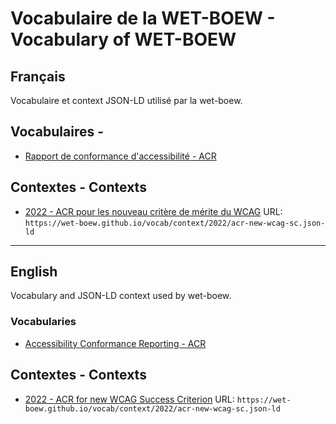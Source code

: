 # Vocabulaire de la WET-BOEW - Vocabulary of WET-BOEW

## Français
Vocabulaire et context JSON-LD utilisé par la wet-boew.

## Vocabulaires - 

* [Rapport de conformance d'accessibilité - ACR](arc/index.md)

## Contextes - Contexts

* [2022 - ACR pour les nouveau critère de mérite du WCAG](context/2022/acr-new-wcag-sc.json-ld)
  URL: `https://wet-boew.github.io/vocab/context/2022/acr-new-wcag-sc.json-ld`

---

## English
Vocabulary and JSON-LD context used by wet-boew.

### Vocabularies

* [Accessibility Conformance Reporting - ACR](arc/index.md)

## Contextes - Contexts

* [2022 - ACR for new WCAG Success Criterion](context/2022/acr-new-wcag-sc.json-ld)
  URL: `https://wet-boew.github.io/vocab/context/2022/acr-new-wcag-sc.json-ld`
